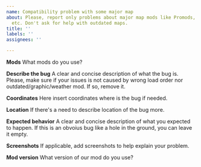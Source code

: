 ```yaml
---
name: Compatibility problem with some major map
about: Please, report only problems about major map mods like Promods, RoExtended
  etc. Don't ask for help with outdated maps.
title: ''
labels: ''
assignees: ''

---
```


**Mods**
What mods do you use?

**Describe the bug**
A clear and concise description of what the bug is. Please, make sure if your issues is not caused by wrong load order nor outdated/graphic/weather mod. If so, remove it.

**Coordinates**
Here insert coordinates where is the bug if needed.

**Location**
If there's a need to describe location of the bug more.

**Expected behavior**
A clear and concise description of what you expected to happen. If this is an obvoius bug like a hole in the ground, you can leave it empty.

**Screenshots**
If applicable, add screenshots to help explain your problem.

**Mod version**
What version of our mod do you use?
